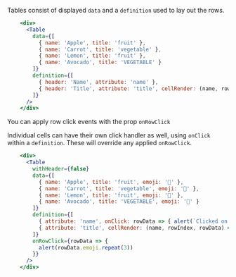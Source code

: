 Tables consist of displayed `data` and a `definition` used to lay out the rows.

```jsx
    <div>
      <Table
        data={[
          { name: 'Apple', title: 'fruit' },
          { name: 'Carrot', title: 'vegetable' },
          { name: 'Lemon', title: 'fruit' },
          { name: 'Avocado', title: 'VEGETABLE' }
        ]}
        definition={[
          { header: 'Name', attribute: 'name' },
          { header: 'Title', attribute: 'title', cellRender: (name, rowIndex, rowData) => (<span>{name.toLowerCase()}</span>) }
        ]}
      />
    </div>
```

You can apply row click events with the prop `onRowClick`

Individual cells can have their own click handler as well, using `onClick` within a `definition`. These will override any applied `onRowClick`.

```jsx
    <div>
      <Table
        withHeader={false}
        data={[
          { name: 'Apple', title: 'fruit', emoji: '🍎' },
          { name: 'Carrot', title: 'vegetable', emoji: '🥕' },
          { name: 'Lemon', title: 'fruit', emoji: '🍋' },
          { name: 'Avocado', title: 'VEGETABLE', emoji: '🥑' }
        ]}
        definition={[
          { attribute: 'name', onClick: rowData => { alert(`Clicked on cell "${rowData.name}"`) } },
          { attribute: 'title', cellRender: (name, rowIndex, rowData) => (<span>{name.toLowerCase()}</span>) }
        ]}
        onRowClick={rowData => {
          alert(rowData.emoji.repeat(3))
        }}
      />
    </div>
```
